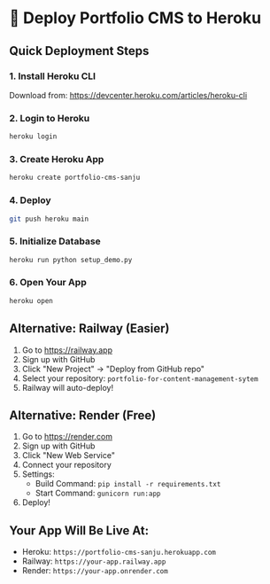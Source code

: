 # 🚀 Deploy Portfolio CMS to Heroku

## Quick Deployment Steps

### 1. Install Heroku CLI
Download from: https://devcenter.heroku.com/articles/heroku-cli

### 2. Login to Heroku
```bash
heroku login
```

### 3. Create Heroku App
```bash
heroku create portfolio-cms-sanju
```

### 4. Deploy
```bash
git push heroku main
```

### 5. Initialize Database
```bash
heroku run python setup_demo.py
```

### 6. Open Your App
```bash
heroku open
```

## Alternative: Railway (Easier)

1. Go to https://railway.app
2. Sign up with GitHub
3. Click "New Project" → "Deploy from GitHub repo"
4. Select your repository: `portfolio-for-content-management-sytem`
5. Railway will auto-deploy!

## Alternative: Render (Free)

1. Go to https://render.com
2. Sign up with GitHub
3. Click "New Web Service"
4. Connect your repository
5. Settings:
   - Build Command: `pip install -r requirements.txt`
   - Start Command: `gunicorn run:app`
6. Deploy!

## Your App Will Be Live At:
- Heroku: `https://portfolio-cms-sanju.herokuapp.com`
- Railway: `https://your-app.railway.app`
- Render: `https://your-app.onrender.com`